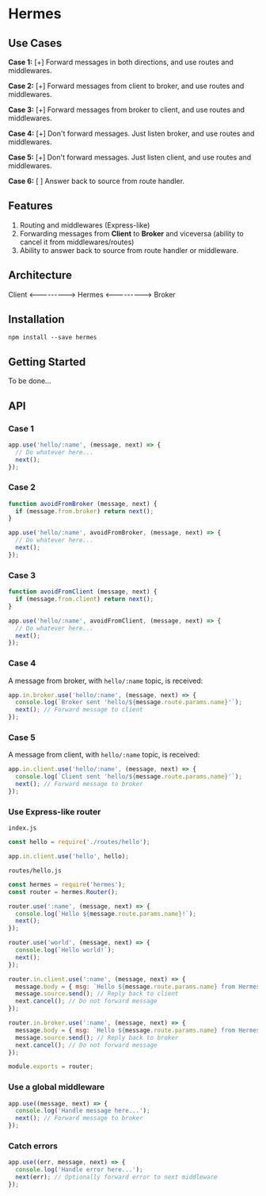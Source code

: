 # Hermes

## Use Cases

**Case 1:**
[+] Forward messages in both directions, and use routes and middlewares.

**Case 2:**
[+] Forward messages from client to broker, and use routes and middlewares.

**Case 3:**
[+] Forward messages from broker to client, and use routes and middlewares.

**Case 4:**
[+] Don't forward messages. Just listen broker, and use routes and middlewares.

**Case 5:**
[+] Don't forward messages. Just listen client, and use routes and middlewares.

**Case 6:**
[ ] Answer back to source from route handler.

## Features

1. Routing and middlewares (Express-like)
2. Forwarding messages from **Client** to **Broker** and viceversa (ability to cancel it from middlewares/routes)
3. Ability to answer back to source from route handler or middleware.


## Architecture

Client <---------> Hermes <---------> Broker

## Installation

```
npm install --save hermes
```

## Getting Started

To be done...

## API

### Case 1
```js
app.use('hello/:name', (message, next) => {
  // Do whatever here...
  next();
});
```

### Case 2
```js
function avoidFromBroker (message, next) {
  if (message.from.broker) return next();
}

app.use('hello/:name', avoidFromBroker, (message, next) => {
  // Do whatever here...
  next();
});
```

### Case 3
```js
function avoidFromClient (message, next) {
  if (message.from.client) return next();
}

app.use('hello/:name', avoidFromClient, (message, next) => {
  // Do whatever here...
  next();
});
```

### Case 4

A message from broker, with `hello/:name` topic, is received:

```js
app.in.broker.use('hello/:name', (message, next) => {
  console.log(`Broker sent 'hello/${message.route.params.name}'`);
  next(); // Forward message to client
});
```

### Case 5

A message from client, with `hello/:name` topic, is received:

```js
app.in.client.use('hello/:name', (message, next) => {
  console.log(`Client sent 'hello/${message.route.params.name}'`);
  next(); // Forward message to broker
});
```

### Use Express-like router

`index.js`
```js
const hello = require('./routes/hello');

app.in.client.use('hello', hello);
```

`routes/hello.js`
```js
const hermes = require('hermes');
const router = hermes.Router();

router.use(':name', (message, next) => {
  console.log(`Hello ${message.route.params.name}!`);
  next();
});

router.use('world', (message, next) => {
  console.log(`Hello world!`);
  next();
});

router.in.client.use(':name', (message, next) => {
  message.body = { msg: `Hello ${message.route.params.name} from Hermes!` };
  message.source.send(); // Reply back to client
  next.cancel(); // Do not forward message
});

router.in.broker.use(':name', (message, next) => {
  message.body = { msg: `Hello ${message.route.params.name} from Hermes!` };
  message.source.send(); // Reply back to broker
  next.cancel(); // Do not forward message
});

module.exports = router;
```

### Use a global middleware

```js
app.use((message, next) => {
  console.log('Handle message here...');
  next(); // Forward message to broker
});
```

### Catch errors

```js
app.use((err, message, next) => {
  console.log('Handle error here...');
  next(err); // Optionally forward error to next middleware
});
```
